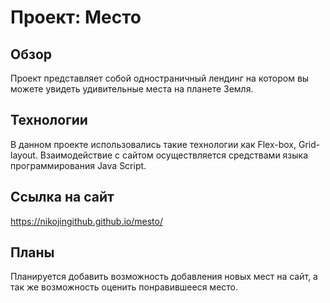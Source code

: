# Проект: Место

## Обзор
Проект представляет собой одностраничный лендинг на котором вы можете увидеть удивительные места на планете Земля.

## Технологии
В данном проекте использовались такие технологии как Flex-box, Grid-layout. Взаимодействие с сайтом осуществляется средствами языка программирования Java Script.

## Ссылка на сайт
https://nikojingithub.github.io/mesto/

## Планы
Планируется добавить возможность добавления новых мест на сайт, а так же возможность оценить понравившееся место.
